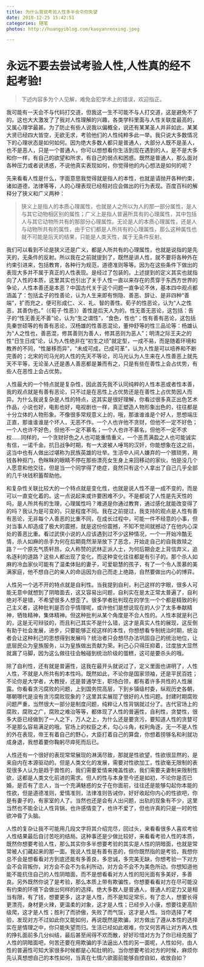 ```yaml
---
title: 为什么我说考验人性多半会令你失望
date: 2018-12-25 15:42:51
categories: 随笔
photos: http://huangyiblog.com/kaoyanrenxing.jpeg

---
```


# 永远不要去尝试考验人性,人性真的经不起考验!

> 下述内容多为个人见解，难免会犯学术上的错误，欢迎指正。

<!-- more -->

我可能有一天会不与代码打交道，但我这一生不可能不与人打交道，这是避免不了的。这也大大激发了了我对人性理解的兴趣，各类学科里面与人性关联度最高的，又属心理学最甚。为了防止有些人说我以偏概全，说还有某某圣人并非如此，某某大贤已经四大皆空，无欲无求，考验他们的人性纯粹多此一举。我只说大多数情况下的心理状态是如何如何。因为绝大多数人都只是普通人，大部分人既不是圣人，也不是恶人，只是一个普通人，你可以想想看你生活到现在遇到的人，是不是大多和你一样，有自己的欲望和所求，有自己的弱点和困惑。既然是普通人，那么面对各种压力或者说诱惑，不说他真实表现如何，你觉得他的内心想法是如何的呢？

先来看看人性是什么，字面意思我觉得就是指人的本性，也就是请抛开各种约束，诸如道德，法律等等，人的心理表现已经相对应会做出的行为表现。百度百科的解释分了狭义和广义两种：
> 狭义上是指人的本质心理属性，也就是人之所以为人的那一部分属性，是人与其它动物相区别的属性；广义上是指人普遍所具有的心理属性，其中包括人与其它动物所共有的那部分心理属性。无论是人的本质心理属性，还是人与动物所共有的属性，由于它们都是人所共有的心理属性，那么这种属性也就不可能是后天的结果，只能是人类天性，属于无条件反射。

我们可以看到不论是狭义还是广义，都是人所共有的心理属性，也就是说指的是先天的，无条件的反射。所以我在之前就提到了，既然是讲人性，就不要将各种外在约束引进来，包括教育，各种行为规范，道德准则等等。因为在这些条件下做出的表现大多并不属于真正的人性表现。是经过了包装的。上述提到的定义其实也就指向了人性的本质，这里其实也引出了关于人性一直以来存在的贯穿于东西方世界的争论，人性本善还是本恶？中国古代关于这个问题一直争论不休，基本四中观点都涵盖了：包括孟子的性善论，认为人生来即有恻隐、善恶、辞让、是非四种“善端”，扩而充之，便可形成仁、义、礼、智的善性。荀子的性恶论，认为“人之性恶，其善伪也。”（《荀子·性恶》）善性是后天人为的。性无善无恶论，这包括：告子的“性无善无不善”论，认为“生之谓性”，“食色，性也”；性有善有恶论，这包括先秦世硕等的有善有恶论，汉杨雄的性善恶混论，董仲舒等的性三品论等：杨雄认为“人之性也，善恶混，修其善则为善人，修其恶则为恶人”；明清之际王夫之的性“日生日成”论，认为人性绝非在“初生之顷”就定型，一成不易，而是随着环境和教养的不同，“性屡移而异”，“未成可成，已成可革”，认为人性是可以培养和不断完善的；北宋的司马光的人性的先天不等论，司马光认为人生来在人性善恶上就先天不平等，无论圣人还是愚人善恶都是兼而有之，只是有些在善性上会占优势，有些人在恶性上会占优势。

人性最大的一个特点就是复杂性，因此首先我不认同纯粹的人性本恶或者性本善，我的观点就是有善有恶论，只不过是在恶性上占优势还是在善性上占优势因人而异。为什么我说复杂是人性的特点，这其实是很好理解，你看过很多真正出色艺术作品，小说也好，电影也好，电视剧也一样，真正塑造人物形象出色的，往往都是十分立体的人物形象。不像很多常规意义上的，哦，那谁谁谁是个好人，思想端庄正直，那谁谁谁是个坏人，无恶不作。一个人也许他不贪财，但他不一定不好色；一个人也许不好色，但他不一定不慕名；一个人也许不慕名，但他不一定不求权......同样的，一个贪财好色之人也可能重情重义，一个恶贯满盈之人也可能诚实有信，一诺千金。抗日战争时期，有一大波被人唾骂的汉奸，你能想象在这之前，这当中也有人做出过堪称为民族英雄的壮举。生活中人间人嫌弃的一个猥琐男，用钱各种抠门，色眯眯的眼睛不停在那些漂亮女生身上来回移动的家伙，怕是没几个人愿意和他交往，但是当一个同学得了绝症，竟然只有这个人拿出了自己几乎全部的几千块钱积蓄帮助他。

和复杂性关联比较大的一个特点就是变化性，也就是说人性不是一成不变的，而是可以一直变化着的。这一点说起来或许要困难不少。不是都说了人性是先天性的吗，是人所共有的生理，心理属性吗？难道是你通过教育，通过感化就能改变得了的吗？我认为是可变的，只是程度不同。我在之前提过，我支持的观点是人性有善有恶论，无非每个人善恶的比重不同，在成长过程中，可能一件不经意的小事，但对当事人却造成了极大的震撼，就是这份份震撼，不知不觉间就撼动了在他内心深处的善恶比重。看过武侠小说的人应该遇到过不少这种情况，一个一开始冷酷无情，杀人如麻的杀手为何在后期竟然渐渐放下了恶念，开始走自己的自我救赎之路？一个原先气质轩昂，众人称赞的武林正派人士，为何后期会走上背信弃义，追名逐利的道路？这些人都出现了变化，而这种变化往往都是有引子的。那个杀人如麻的冷血家伙可能有了温柔体贴的妻子，可爱聪慧的孩子，有了一个令人羡慕的美满家庭，他不想自己的亲人的命运因为自己而走上绝路，自然要做出内心的博弈。

人性另一个逃不开的特点就是自利性。当我提到自利，利己这样的字眼，很多人可能无意中就想到了阴暗面去，这又容易出问题，自利实在是太正常太普遍了，自利绝对不是错，不希望很多人想歪了。很多学者批判现在的学生一个个都是精致的利己主义者，这种批判是否合乎情理呢，或许他们是想说现在的人少了太多奉献精神，牺牲精神，集体精神。但这种批判从某个角度是不合人性的。人性本就是利己的，这是无可辩驳的，而且利己其实不是什么错，这才是真实人性的展现，这反倒有助于社会发展，进步，只要能够正视这样的本性，你想想看专制统治时期，统治者会让这种利己的思想得到发展吗？统治者只会想尽办法巩固自己的统治地位，让底层民众为皇族服务，以为皇族做出贡献为荣。利己心只得压抑着，过度放大显然就漏了马脚，因为这么做往往会触碰到统治阶级的蛋糕，这可是要杀头的哦。

除了自利性，还有就是普遍性，这我在最开头就说过了，定义里面也讲明了，人性人性，不就是人所共有的本性吗。既然如此，不论你是国家领袖，还是平民百姓；不论你是大学者，大教授，还是普通学生，职场白领，都有着许多共性的人性展露。你看看贪污腐败的问题，上到国务院高层，下到乡镇级村委，纵观历史各朝，哪朝哪代是没有贪污腐败现象的？这里其实展现了很好的人性问题。封建时期腐败问题严重，当然很大一部分是制度问题，纯粹让人性背锅就过分了。古代官场上的腐败，腐败之广，腐败之难治等等，都体现了人性的普遍性，自利性，贪婪性，很多大臣已经做到了一人之下，万人之上，为什么还是要贪污，要知道人性的贪婪可不是那么容易满足的哦。官场上的权臣之术，勾心斗角，权利角逐，无一不是人性的外在表现，帝王有着自己的野心，大臣打着自己的算盘，你想着捞够名和利就功成身退，我想着要你鞠躬尽瘁死而后已。

人性还有一个很好的表现常常展现的淋漓尽致，那就是性欲望，性欲很显然的，是来自内在本源驱动的。但是人类文化的发展，需要对性欲加工，性欲毫无限制的表现很多人认为是趋于兽性的，我们需要爱情来掩盖性欲，我们需要夫妻制来限制性欲，这都是人类文化前进的需求。但人的性与本身至今还是如初，不论你是否已婚，是否有了恋人，当一个充满魅惑的女子在你面前，往往还是能够勾起你本能的性欲，但是道德准则，爱情准则，法律准则告诫你，好好收起你内心的性欲吧，你是有妻子的，有家室的人了。当然也还是会有人出问题，出轨的现象有不少，这里当然也不能全让人性背锅，也许感情变了，也许不爱了，但也许真的只是一时的性欲冲昏了头脑。

人性的复杂让我不可能用几段文字将其介绍完尽，回过头，来看看很多人喜欢考验人性结果最后自讨苦吃的结局。这种事还是少做比较好，来看看考验人性的本质，既然你想要考验人性，那么其实你多半想要考验的其实是人性的阴暗面，也就是常常被人们藏起来的那一面。我说人性是有善有恶的，但你既然指的是考验，我想你总不会是想看看对方到底还能有多善良，多忠诚，多完美无缺，你想考验一下对方会不会背叛你，对方会不会不为名利所动，对方会不会不为美色所动。你想知道他能不能抗住自己的人性阴暗面，而不是想看看对方人性的阳光面有多美好，多善良。另外既然你说了是考验，那么本质上带有欺骗性，你想要看看对方在尽可能没有约束的环境下会做出何样的的选择。绝大多数人是普通人，普通人的定力又是相当有限，有了钱，想要更多，这才是人性，而不是知足常乐，有了恋人，想要长得更漂亮，身材更火辣，更温柔的对象，这才是人性；已经步入小康，想要往更高阶级爬，这才是人性；胜利了而骄傲，失败了而气馁，这才是人性。当你选择了考验，发现对方不过如此你又能如何，再说既然是欺骗，对方做出了遵从本性的选择实在是情理之中，你只能失望而归。生活已经如此艰难，你又何苦再让对方再人性的挣扎面前多几分纠结，最后甚至闹得不欢而散，好好珍惜对方为了你已经克服了人性的阴暗面吧，何苦还要在用欺骗的手法逼出人性的另一面呢，人性如何，由人性的普遍性可知大家很多时候都是心知肚明的。当你想要考验对方的时候，麻烦你先认真想想自己的本性如何，当真在七情六欲面前能够自控自如，收放自如？
